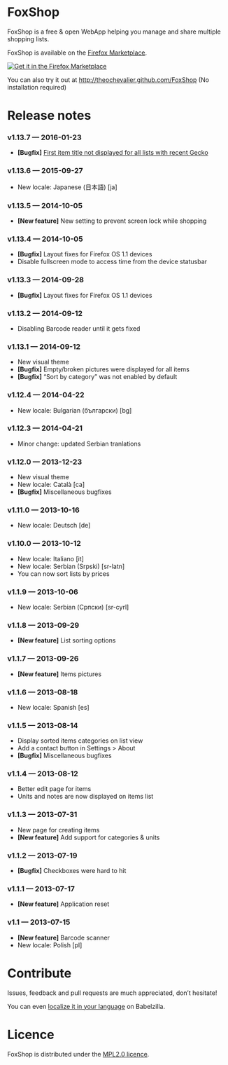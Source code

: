 
# FoxShop

FoxShop is a free & open WebApp helping you manage and share multiple shopping lists.

FoxShop is available on the [Firefox Marketplace](https://marketplace.firefox.com/app/foxshop/).

[![Get it in the Firefox Marketplace](http://theochevalier.github.io/FoxShop/img/icons/firefox-marketplace.png)](https://marketplace.firefox.com/app/foxshop/)

You can also try it out at http://theochevalier.github.com/FoxShop (No installation required)

# Release notes
### v1.13.7 — 2016-01-23
* **[Bugfix]** [First item title not displayed for all lists with recent Gecko](https://github.com/TheoChevalier/FoxShop/issues/61)

### v1.13.6 — 2015-09-27
* New locale: Japanese (日本語) [ja]

### v1.13.5 — 2014-10-05
* **[New feature]** New setting to prevent screen lock while shopping

### v1.13.4 — 2014-10-05
* **[Bugfix]** Layout fixes for Firefox OS 1.1 devices
* Disable fullscreen mode to access time from the device statusbar

### v1.13.3 — 2014-09-28
* **[Bugfix]** Layout fixes for Firefox OS 1.1 devices

### v1.13.2 — 2014-09-12
* Disabling Barcode reader until it gets fixed

### v1.13.1 — 2014-09-12
* New visual theme
* **[Bugfix]** Empty/broken pictures were displayed for all items
* **[Bugfix]** “Sort by category” was not enabled by default

### v1.12.4 — 2014-04-22
* New locale: Bulgarian (български) [bg]

### v1.12.3 — 2014-04-21
* Minor change: updated Serbian tranlations

### v1.12.0 — 2013-12-23
* New visual theme
* New locale: Català [ca]
* **[Bugfix]** Miscellaneous bugfixes

### v1.11.0 — 2013-10-16
* New locale: Deutsch [de]

### v1.10.0 — 2013-10-12
* New locale: Italiano [it]
* New locale: Serbian (Srpski) [sr-latn]
* You can now sort lists by prices

### v1.1.9 — 2013-10-06
* New locale: Serbian (Српски) [sr-cyrl]

### v1.1.8 — 2013-09-29
* **[New feature]** List sorting options

### v1.1.7 — 2013-09-26
* **[New feature]** Items pictures

### v1.1.6 — 2013-08-18
* New locale: Spanish [es]

### v1.1.5 — 2013-08-14
* Display sorted items categories on list view
* Add a contact button in Settings > About
* **[Bugfix]** Miscellaneous bugfixes

### v1.1.4 — 2013-08-12
* Better edit page for items
* Units and notes are now displayed on items list

### v1.1.3 — 2013-07-31
* New page for creating items
* **[New feature]** Add support for categories & units

### v1.1.2 — 2013-07-19
* **[Bugfix]** Checkboxes were hard to hit

### v1.1.1 — 2013-07-17
* **[New feature]** Application reset

### v1.1 — 2013-07-15
* **[New feature]** Barcode scanner
* New locale: Polish [pl]


# Contribute

Issues, feedback and pull requests are much appreciated, don’t hesitate!

You can even [localize it in your language](http://beta.babelzilla.org/projects/p/FoxShop/) on Babelzilla.

# Licence

FoxShop is distributed under the [MPL2.0 licence](http://www.mozilla.org/MPL/2.0/).
